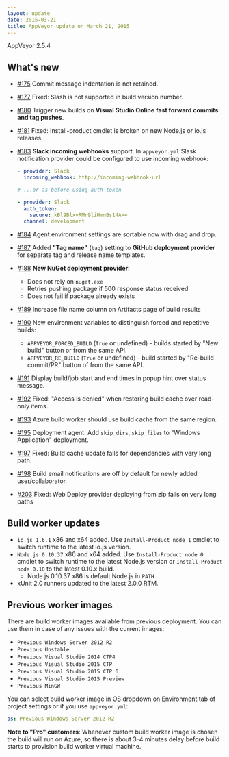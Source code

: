 ```yaml
---
layout: update
date: 2015-03-21
title: AppVeyor update on March 21, 2015
---
```


AppVeyor 2.5.4

## What's new

* [#175](https://github.com/appveyor/ci/issues/175) Commit message indentation is not retained.
* [#177](https://github.com/appveyor/ci/issues/177) Fixed: Slash is not supported in build version number.
* [#180](https://github.com/appveyor/ci/issues/180) Trigger new builds on **Visual Studio Online fast forward commits and tag pushes**.
* [#181](https://github.com/appveyor/ci/issues/181) Fixed: Install-product cmdlet is broken on new Node.js or io.js releases.
* [#183](https://github.com/appveyor/ci/issues/183) **Slack incoming webhooks** support. In `appveyor.yml` Slask notification provider could be configured to use incoming webhook:

    ```yaml
    - provider: Slack
      incoming_webhook: http://incoming-webhook-url

    # ...or as before using auth token

    - provider: Slack
      auth_token:
        secure: kBl9BlxvRMr9liHmnBs14A==
      channel: development
    ```

* [#184](https://github.com/appveyor/ci/issues/184) Agent environment settings are sortable now with drag and drop.
* [#187](https://github.com/appveyor/ci/issues/187) Added **"Tag name"** (`tag`) setting to **GitHub deployment provider** for separate tag and release name templates.
* [#188](https://github.com/appveyor/ci/issues/188) **New NuGet deployment provider**:
    * Does not rely on `nuget.exe`
    * Retries pushing package if 500 response status received
    * Does not fail if package already exists
* [#189](https://github.com/appveyor/ci/issues/189) Increase file name column on Artifacts page of build results
* [#190](https://github.com/appveyor/ci/issues/190) New environment variables to distinguish forced and repetitive builds:
    * `APPVEYOR_FORCED_BUILD` (`True` or undefined) - builds started by "New build" button or from the same API.
    * `APPVEYOR_RE_BUILD` (`True` or undefined) - build started by "Re-build commit/PR" button of from the same API.
* [#191](https://github.com/appveyor/ci/issues/191) Display build/job start and end times in popup hint over status message.
* [#192](https://github.com/appveyor/ci/issues/192) Fixed: "Access is denied" when restoring build cache over read-only items.
* [#193](https://github.com/appveyor/ci/issues/193) Azure build worker should use build cache from the same region.
* [#195](https://github.com/appveyor/ci/issues/195) Deployment agent: Add `skip_dirs`, `skip_files` to "Windows Application" deployment.
* [#197](https://github.com/appveyor/ci/issues/197) Fixed: Build cache update fails for dependencies with very long path.
* [#198](https://github.com/appveyor/ci/issues/198) Build email notifications are off by default for newly added user/collaborator.
* [#203](https://github.com/appveyor/ci/issues/203) Fixed: Web Deploy provider deploying from zip fails on very long paths

## Build worker updates

* `io.js 1.6.1` x86 and x64 added. Use `Install-Product node 1` cmdlet to switch runtime to the latest io.js version.
* `Node.js 0.10.37` x86 and x64 added. Use `Install-Product node 0` cmdlet to switch runtime to the latest Node.js version or `Install-Product node 0.10` to the latest 0.10.x build.
    * Node.js 0.10.37 x86 is default Node.js in `PATH`
* xUnit 2.0 runners updated to the latest 2.0.0 RTM.

## Previous worker images

There are build worker images available from previous deployment. You can use them in case of any issues with the current images:

* `Previous Windows Server 2012 R2`
* `Previous Unstable`
* `Previous Visual Studio 2014 CTP4`
* `Previous Visual Studio 2015 CTP`
* `Previous Visual Studio 2015 CTP 6`
* `Previous Visual Studio 2015 Preview`
* `Previous MinGW`

You can select build worker image in OS dropdown on Environment tab of project settings or if you use `appveyor.yml`:

```yaml
os: Previous Windows Server 2012 R2
```

**Note to "Pro" customers**: Whenever custom build worker image is chosen the build will run on Azure, so there is about 3-4 minutes delay before build starts to provision build worker virtual machine.
